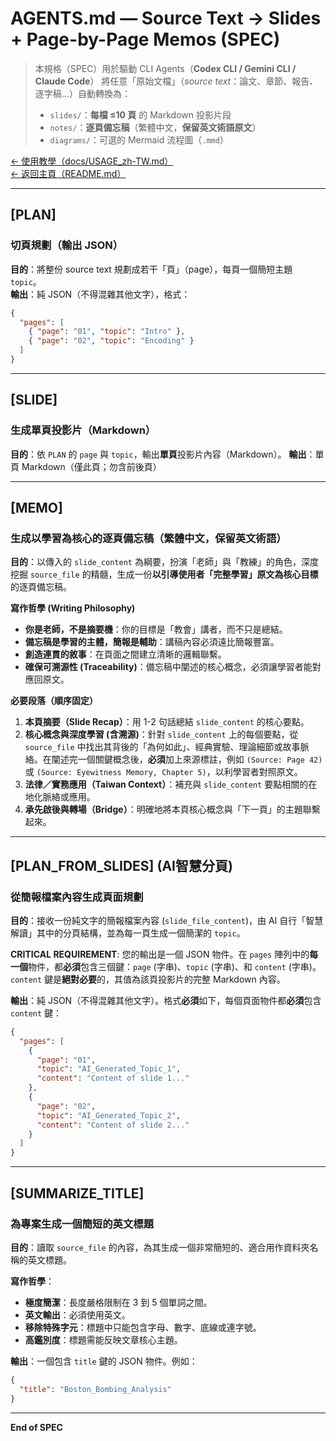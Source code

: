 # AGENTS.md — Source Text → Slides + Page-by-Page Memos (SPEC)

> 本規格（SPEC）用於驅動 CLI Agents（**Codex CLI / Gemini CLI / Claude Code**）
> 將任意「原始文檔」（*source text*：論文、章節、報告、逐字稿…）自動轉換為：
>
> - `slides/`：**每檔 ≤10 頁** 的 Markdown 投影片段  
> - `notes/`：**逐頁備忘稿**（繁體中文，**保留英文術語原文**）  
> - `diagrams/`：可選的 Mermaid 流程圖（`.mmd`）

[← 使用教學（docs/USAGE_zh-TW.md）](./docs/USAGE_zh-TW.md)  
[← 返回主頁（README.md）](./README.md)

---

## [PLAN]
### 切頁規劃（輸出 JSON）

**目的**：將整份 source text 規劃成若干「頁」（page），每頁一個簡短主題 `topic`。  
**輸出**：純 JSON（不得混雜其他文字），格式：
```json
{
  "pages": [
    { "page": "01", "topic": "Intro" },
    { "page": "02", "topic": "Encoding" }
  ]
}
```

---

## [SLIDE]
### 生成單頁投影片（Markdown）

**目的**：依 `PLAN` 的 `page` 與 `topic`，輸出**單頁**投影片內容（Markdown）。
**輸出**：單頁 Markdown（僅此頁；勿含前後頁）

---

## [MEMO]
### 生成以學習為核心的逐頁備忘稿（繁體中文，保留英文術語）

**目的**：以傳入的 `slide_content` 為綱要，扮演「老師」與「教練」的角色，深度挖掘 `source_file` 的精髓，生成一份**以引導使用者「完整學習」原文為核心目標**的逐頁備忘稿。

**寫作哲學 (Writing Philosophy)**

*   **你是老師，不是摘要機**：你的目標是「教會」講者，而不只是總結。
*   **備忘稿是學習的主體，簡報是輔助**：講稿內容必須遠比簡報豐富。
*   **創造連貫的敘事**：在頁面之間建立清晰的邏輯聯繫。
*   **確保可溯源性 (Traceability)**：備忘稿中闡述的核心概念，必須讓學習者能對應回原文。

**必要段落（順序固定）**

1.  **本頁摘要（Slide Recap）**：用 1-2 句話總結 `slide_content` 的核心要點。
2.  **核心概念與深度學習 (含溯源)**：針對 `slide_content` 上的每個要點，從 `source_file` 中找出其背後的「為何如此」、經典實驗、理論細節或故事脈絡。在闡述完一個關鍵概念後，**必須**加上來源標註，例如 `(Source: Page 42)` 或 `(Source: Eyewitness Memory, Chapter 5)`，以利學習者對照原文。
3.  **法律／實務應用（Taiwan Context）**：補充與 `slide_content` 要點相關的在地化脈絡或應用。
4.  **承先啟後與轉場（Bridge）**：明確地將本頁核心概念與「下一頁」的主題聯繫起來。

---

## [PLAN_FROM_SLIDES] (AI智慧分頁)
### 從簡報檔案內容生成頁面規劃

**目的**：接收一份純文字的簡報檔案內容 (`slide_file_content`)，由 AI 自行「智慧解讀」其中的分頁結構，並為每一頁生成一個簡潔的 `topic`。

**CRITICAL REQUIREMENT**: 您的輸出是一個 JSON 物件。在 `pages` 陣列中的**每一個**物件，都**必須**包含三個鍵：`page` (字串)、`topic` (字串)、和 `content` (字串)。`content` 鍵是**絕對必要**的，其值為該頁投影片的完整 Markdown 內容。

**輸出**：純 JSON（不得混雜其他文字）。格式**必須**如下，每個頁面物件都**必須**包含 `content` 鍵：
```json
{
  "pages": [
    { 
      "page": "01", 
      "topic": "AI_Generated_Topic_1", 
      "content": "Content of slide 1..."
    },
    { 
      "page": "02", 
      "topic": "AI_Generated_Topic_2", 
      "content": "Content of slide 2..."
    }
  ]
}
```

---

## [SUMMARIZE_TITLE]
### 為專案生成一個簡短的英文標題

**目的**：讀取 `source_file` 的內容，為其生成一個非常簡短的、適合用作資料夾名稱的英文標題。

**寫作哲學**：

*   **極度簡潔**：長度嚴格限制在 3 到 5 個單詞之間。
*   **英文輸出**：必須使用英文。
*   **移除特殊字元**：標題中只能包含字母、數字、底線或連字號。
*   **高鑑別度**：標題需能反映文章核心主題。

**輸出**：一個包含 `title` 鍵的 JSON 物件。例如：
```json
{
  "title": "Boston_Bombing_Analysis"
}
```

---

**End of SPEC**